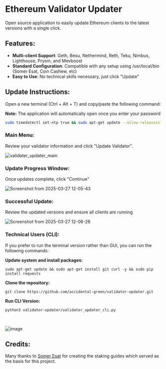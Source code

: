 # Ethereum Validator Updater
Open source application to easily update Ethereum clients to the latest versions with a single click.

## Features:

- **Multi-client Support**: Geth, Besu, Nethermind, Reth, Teku, Nimbus, Lighthouse, Prysm, and Mevboost
- **Standard Configuration**: Compatible with any setup using /usr/local/bin (Somer Esat, Coin Cashew, etc)
- **Easy to Use**: No technical skills necessary, just click "Update"

## Update Instructions:
Open a new terminal (Ctrl + Alt + T) and copy/paste the following command:

**Note:** The application will automatically open once you enter your password


```bash
sudo timedatectl set-ntp true && sudo apt-get update --allow-releaseinfo-change || true && sudo apt install -y curl && bash <(curl -s https://raw.githubusercontent.com/accidental-green/validator-updater/main/install.sh)
```

### Main Menu:

Review your validator information and click "Update Validator".

![validater_updater_main](https://github.com/user-attachments/assets/ec95758d-dcdd-4195-beab-a48aa317e46c)

### Update Progress Window:
Once updates complete, click "Continue"


![Screenshot from 2025-03-27 12-05-43](https://github.com/user-attachments/assets/a7dd2a2f-8597-492e-8df0-3b0a0b9080e6)


### Successful Update:
Review the updated versions and ensure all clients are running

![Screenshot from 2025-03-27 12-06-28](https://github.com/user-attachments/assets/addf4cf3-c5f9-445d-a98b-74e7c35292c4)


### Technical Users (CLI):

If you prefer to run the terminal version rather than GUI, you can run the following commands:

**Update system and install packages:**

```sudo apt-get update && sudo apt-get install git curl -y && sudo pip install requests```

**Clone the repository:**

```git clone https://github.com/accidental-green/validator-updater.git```

**Run CLI Version:**

```python3 validator-updater/validator_updater_cli.py```

<br>

![image](https://github.com/accidental-green/validator-update/assets/72235883/815da101-3077-4a56-afc8-98bec9a1372b)


## Credits:

Many thanks to [Somer Esat](https://github.com/SomerEsat/ethereum-staking-guides) for creating the staking guides which served as the basis for this project.
